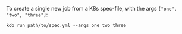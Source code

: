 To create a single new job from a K8s spec-file, with the args `["one", "two", "three"]`:
```
kob run path/to/spec.yml --args one two three
```
